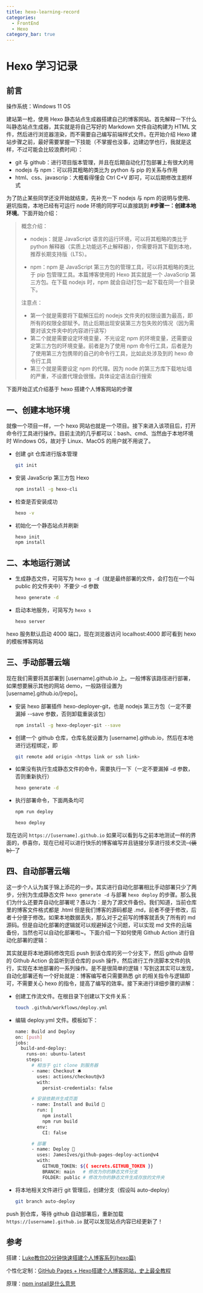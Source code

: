 ```yaml
---
title: hexo-learning-record
categories:
  - FrontEnd
  - Hexo
category_bar: true
---
```


# Hexo 学习记录

## 前言

操作系统：Windows 11 OS

建站第一枪，使用 Hexo 静态站点生成器搭建自己的博客网站。首先解释一下什么叫静态站点生成器，其实就是将自己写好的 Markdown   文件自动构建为 HTML 文件，然后进行浏览器渲染，而不需要自己编写前端样式文件。在开始介绍 Hexo 建站步骤之前，最好需要掌握一下技能（不掌握也没事，边建边学也行，我就是这样，不过可能会比较浪费时间）：

- git 与 github：进行项目版本管理，并且在后期自动化打包部署上有很大的用
- nodejs 与 npm：可以将其粗略的类比为 python 与 pip 的关系与作用
- html、css、javascrip：大概看得懂会 Ctrl C+V 即可，可以后期修改主题样式

为了防止某些同学还没开始就结束，先补充一下 nodejs 与 npm 的说明与使用、避坑指南，本地已经有可运行 node 环境的同学可以直接跳到 **#步骤一：创建本地环境**。下面开始介绍：

> 概念介绍：
>
> - nodejs：就是 JavaScript 语言的运行环境，可以将其粗略的类比于 python 解释器（实质上功能远不止解释器），你需要将其下载到本地，推荐长期支持版（LTS）。
>
> - npm：npm 是 JavaScript 第三方包的管理工具，可以将其粗略的类比于 pip 包管理工具。本篇博客使用的 Hexo 其实就是一个 JavaScrip 第三方包。在下载 nodejs 时，npm 就会自动打包一起下载在同一个目录下。
>
> 注意点：
>
> - 第一个就是需要将下载解压后的 nodejs 文件夹的权限设置为最高，即所有的权限全部赋予。防止后期出现安装第三方包失败的情况（因为需要对该文件夹中的内容进行读写）
> - 第二个就是需要设定环境变量，不光设定 npm 的环境变量，还需要设定第三方包的环境变量。前者是为了使用 npm 命令行工具，后者是为了使用第三方包携带的自己的命令行工具，比如此处涉及到的 hexo 命令行工具
> - 第三个就是需要设定 npm 的代理。因为 node 的第三方库下载地址墙的严重，不设置代理会很慢。具体设定语法自行搜索

下面开始正式介绍基于 hexo 搭建个人博客网站的步骤

## 一、创建本地环境

就像一个项目一样，一个 hexo 网站也就是一个项目。接下来进入该项目后，打开命令行工具进行操作。目前主流的几乎都可以：bash、cmd、当然由于本地环境时 Windows OS，故对于 Linux、MacOS 的用户就不用说了。

- 创建 git 仓库进行版本管理

    ```bash
    git init
    ```

- 安装 JavaScrip 第三方包 Hexo

    ```bash
    npm install -g hexo-cli
    ```

- 检查是否安装成功

    ```bash
    hexo -v
    ```

- 初始化一个静态站点并刷新

    ```bash
    hexo init
    npm install
    ```

## 二、本地运行测试

- 生成静态文件，可简写为 `hexo g -d`（就是最终部署的文件，会打包在一个叫 public 的文件夹中）不要少 -d 参数

    ```bash
    hexo generate -d
    ```

- 启动本地服务，可简写为 `hexo s`

    ```bash
    hexo server
    ```

hexo 服务默认启动 4000 端口，现在浏览器访问 localhost:4000 即可看到 hexo 的模板博客网站

## 三、手动部署云端

现在我们需要将其部署到 [username].github.io 上。一般博客该路径进行部署，如果想要展示其他的网站 demo，一般路径设置为 [username].github.io/[repo]。

- 安装 hexo 部署插件 hexo-deployer-git，也是 nodejs 第三方包（一定不要漏掉 --save 参数，否则卸载重装该包）

    ```bash
    npm install -g hexo-deployer-git --save
    ```

- 创建一个 github 仓库，仓库名就设置为 [username].github.io，然后在本地进行远程绑定，即

    ```bash
    git remote add origin <https link or ssh link>
    ```

- 如果没有执行生成静态文件的命令，需要执行一下（一定不要漏掉 -d 参数，否则重新执行）

    ```bash
    hexo generate -d
    ```

- 执行部署命令，下面两条均可

    ```bash
    npm run deploy
    ```

    ```bash
    hexo deploy
    ```

现在访问 `https://[username].github.io` 如果可以看到与之前本地测试一样的界面的，恭喜你，现在已经可以进行快乐的博客编写并且链接分享进行技术交流~~（装b）~~了

## 四、自动部署云端

这一步个人认为属于锦上添花的一步。其实进行自动化部署相比手动部署只少了两步，分别为生成静态文件 `hexo generate -d` 与部署 `hexo deploy` 的步骤。那么我们为什么还要弄自动化部署呢？愚以为：是为了源文件备份。我们知道，当前仓库里的博客文件格式都是 .html 但是我们博客的源码都是 .md，前者不便于修改，后者十分便于修改。如果本地数据丢失，那么对于之前写的博客就丢失了所有的 md 源码。但是自动化部署的逻辑就可以规避掉这个问题，可以实现 md 文件的云端备份，当然也可以自动化部署啦~。下面介绍一下如何使用 Github Action 进行自动化部署的逻辑：

其实就是将本地源码修改完后 push 到该仓库的另一个分支下，然后 github 自带的 Github Action 会监听到该仓库的 push 操作，然后进行工作流脚本文件的执行，实现在本地部署的一系列操作。是不是很简单的逻辑！写到这其实可以发现，自动化部署还有一个好处就是：博客编写者只需要熟悉 git 的相关指令与逻辑即可，不需要关心 hexo 的指令，提高了编写的效率。接下来进行详细步骤的讲解：

- 创建工作流文件。在根目录下创建以下文件关系：

    ```bash
    touch .github/workflows/deploy.yml
    ```

- 编辑 deploy.yml 文件。模板如下：

    ```bash
    name: Build and Deploy
    on: [push]
    jobs:
      build-and-deploy:
        runs-on: ubuntu-latest
        steps:
          # 相当于 git clone 到服务器
          - name: Checkout 🛎️
            uses: actions/checkout@v3
            with:
              persist-credentials: false
    
          # 安装依赖并生成页面
          - name: Install and Build 🔧
            run: |
              npm install
              npm run build
            env:
              CI: false
    
          # 部署
          - name: Deploy 🚀
            uses: JamesIves/github-pages-deploy-action@v4
            with:
              GITHUB_TOKEN: ${{ secrets.GITHUB_TOKEN }}
              BRANCH: main   # 修改为你的静态文件分支
              FOLDER: public # 修改为你的静态文件生成存放的文件夹
    ```

- 将本地相关文件进行 git 管理后，创建分支（假设叫 auto-deploy）

    ```bash
    git branch auto-deploy
    ```

push 到仓库，等待 github 自动部署后，重新加载 `https://[username].github.io` 就可以发现站点内容已经更新了！

## 参考

搭建：[Luke教你20分钟快速搭建个人博客系列(hexo篇)](https://www.bilibili.com/video/BV1dt4y1Q7UE)

个性化定制：[GitHub Pages + Hexo搭建个人博客网站，史上最全教程](https://blog.csdn.net/yaorongke/article/details/119089190)

原理：[npm install是什么意思](https://blog.csdn.net/weixin_42596246/article/details/129586384)

